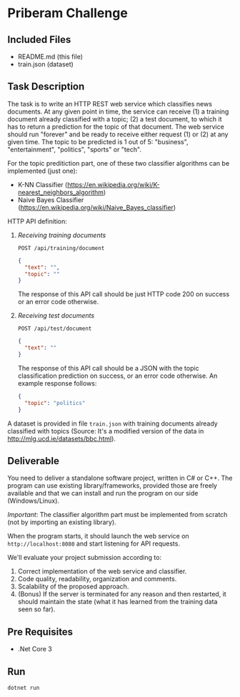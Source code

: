 # Priberam Challenge

## Included Files

- README.md (this file)
- train.json (dataset)

## Task Description

The task is to write an HTTP REST web service which classifies news documents. At any given point in time, the service can receive (1) a training document already classified with a topic; (2) a test document, to which it has to return a prediction for the topic of that document. The web service should run "forever" and be ready to receive either request (1) or (2) at any given time. The topic to be predicted is 1 out of 5: "business", "entertainment", "politics", "sports" or "tech".

For the topic preditiction part, one of these two classifier algorithms can be implemented (just one):

- K-NN Classifier (<https://en.wikipedia.org/wiki/K-nearest_neighbors_algorithm>)
- Naive Bayes Classifier (<https://en.wikipedia.org/wiki/Naive_Bayes_classifier>)

HTTP API definition:

1. _Receiving training documents_

   `POST /api/training/document`

   ```json
   {
     "text": "",
     "topic": ""
   }
   ```

   The response of this API call should be just HTTP code 200 on success or an error code otherwise.

2. _Receiving test documents_

   `POST /api/test/document`

   ```json
   {
     "text": ""
   }
   ```

   The response of this API call should be a JSON with the topic classification prediction on success, or an error code otherwise. An example response follows:

   ```json
   {
     "topic": "politics"
   }
   ```

A dataset is provided in file `train.json` with training documents already classified with topics (Source: It's a modified version of the data in <http://mlg.ucd.ie/datasets/bbc.html>).

## Deliverable

You need to deliver a standalone software project, written in C# or C++. The program can use existing library/frameworks, provided those are freely available and that we can install and run the program on our side (Windows/Linux).

_Important_: The classifier algorithm part must be implemented from scratch (not by importing an existing library).

When the program starts, it should launch the web service on `http://localhost:8080` and start listening for API requests.

We'll evaluate your project submission according to:

1. Correct implementation of the web service and classifier.
2. Code quality, readability, organization and comments.
3. Scalability of the proposed approach.
4. (Bonus) If the server is terminated for any reason and then restarted, it should maintain the state (what it has learned from the training data seen so far).

## Pre Requisites

- .Net Core 3

## Run

```
dotnet run
```
